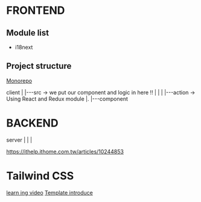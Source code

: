 # FRONTEND 

## Module list
* i18next

## Project structure
[Monorepo](https://medium.com/starbugs/%E6%B7%BA%E8%AB%87-monorepo-%E5%B8%B6%E4%BE%86%E7%9A%84%E6%95%88%E7%9B%8A-%E4%BB%A5-turborepo-%E7%82%BA%E4%BE%8B-615fb4af5ebd)

client
 |
 |---src -> we put our component and logic in here !!
 |     |
 |     |---action  -> Using React and Redux module
 |.    |---component


# BACKEND
server
 |
 |
 |

https://ithelp.ithome.com.tw/articles/10244853

# Tailwind CSS

[learn ing video](https://ithelp.ithome.com.tw/articles/10244972)
[Template introduce ](https://medium.com/@Kelly_CHI/shadcn-ui-tailwind-components-6fd4f1959147)